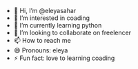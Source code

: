 - 👋 Hi, I’m @eleyasahar
- 👀 I’m interested in coading
- 🌱 I’m currently learning python 
- 💞️ I’m looking to collaborate on freelencer 
- 📫 How to reach me 
- 😄 Pronouns: eleya 
- ⚡ Fun fact: love to learning coading 

<!---
eleyasahar/eleyasahar is a ✨ special ✨ repository because its `README.md` (this file) appears on your GitHub profile.
You can click the Preview link to take a look at your changes.
--->
